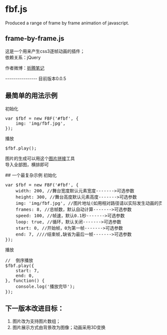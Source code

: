 # fbf.js
Produced a range of frame by frame animation of javascript.
##  frame-by-frame.js
这是一个用来产生css3逐帧动画的插件；<br>
依赖关系：jQuery<br>
<p>作者微博：<a href="http://weibo.com/u/1326039884">折腾笔记</a></p>
----------------
<span>目前版本0.0.5</span><br>

## 最简单的用法示例
初始化
<pre>
var $fbf = new FBF('#fbf', {
	img: 'img/fbf.jpg',
});
</pre>
播放
<pre>
$fbf.play();
</pre>
<p>图片的生成可以用这个<a href="http://pan.baidu.com/s/1o6Imtp4">图片拼接</a>工具<br>
导入全部图，横排即可</p>
## 一个最复杂示例
初始化
<pre>
var $fbf = new FBF('#fbf', {
	width: 200, //舞台宽度默认元素宽度------->可选参数
	height: 300, //舞台高度默认元素高度------->可选参数
	img: 'img/fbf.jpg', //图片地址(如用相对路径请以实际发生动画的页面为准)------------------------------->必填
	frames: 8, //总帧数，默认自动计算------->可选参数
	speed: 100, //帧速，默认0.1秒------->可选参数
	loop: true, //循环，默认关闭------->可选参数
	start: 0, //开始帧，0为第一帧------->可选参数
	end: 7, ////结束帧,缺省为最后一帧------->可选参数
});
</pre>
播放
<pre>
//	倒序播放
$fbf.play({
	start: 7,
	end: 0,
}, function() {
	console.log('播放完毕');
});
</pre>

## 下一版本改进目标：
1. 图片改为支持图片数组；
2. 图片展示方式由背景改为图像；动画采用3D变换
